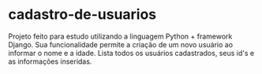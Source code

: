 # cadastro-de-usuarios
Projeto feito para estudo utilizando a linguagem Python + framework Django. 
Sua funcionalidade permite a criação de um novo usuário ao informar o nome e a idade. Lista todos os usuários cadastrados, seus id's e as informações inseridas.
